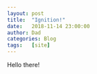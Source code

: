 ```yaml
---
layout: post
title:  "Ignition!"
date:   2018-11-14 23:00:00
author: Dad
categories: Blog
tags:	[site]
---
```


Hello there!


